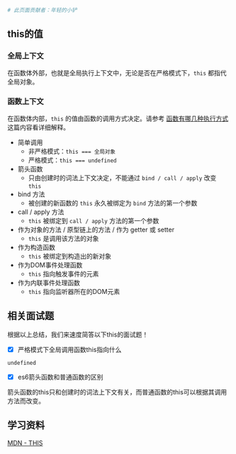 ```bash
# 此页面贡献者：年轻的小铲
```
## this的值

### 全局上下文

在函数体外部，也就是全局执行上下文中，无论是否在严格模式下，`this` 都指代全局对象。

### 函数上下文

在函数体内部，`this` 的值由函数的调用方式决定。请参考 [函数有哪几种执行方式](../function/function-invocation.md) 这篇内容看详细解释。

  - 简单调用
    - 非严格模式：`this === 全局对象`
    - 严格模式：`this === undefined`
  - 箭头函数
    - 只由创建时的词法上下文决定，不能通过 `bind / call / apply` 改变 `this`
  - bind 方法
    - 被创建的新函数的 `this` 永久被绑定为 `bind` 方法的第一个参数
  - call / apply 方法
    - `this` 被绑定到 `call / apply` 方法的第一个参数
  - 作为对象的方法 / 原型链上的方法 / 作为 getter 或 setter
    - `this` 是调用该方法的对象
  - 作为构造函数
    - `this` 被绑定到构造出的新对象
  - 作为DOM事件处理函数
    - `this` 指向触发事件的元素
  - 作为内联事件处理函数
    - `this` 指向监听器所在的DOM元素

## 相关面试题

根据以上总结，我们来速度简答以下this的面试题！

- [x] 严格模式下全局调用函数this指向什么

`undefined`

- [x] es6箭头函数和普通函数的区别

箭头函数的this只和创建时的词法上下文有关，而普通函数的this可以根据其调用方法而改变。

## 学习资料

[MDN - THIS](https://developer.mozilla.org/en-US/docs/Web/JavaScript/Reference/Operators/this)
